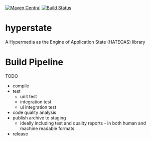 [![Maven Central](https://maven-badges.herokuapp.com/maven-central/au.com.mountain-pass/hyperstate/badge.svg)](https://maven-badges.herokuapp.com/maven-central/au.com.mountain-pass/hyperstate)
[![Build Status](https://circleci.com/gh/mountain-pass/hyperstate.svg?style=svg)](https://circleci.com/gh/mountain-pass/hyperstate)

# hyperstate
A Hypermedia as the Engine of Application State (HATEOAS) library

# Build Pipeline

TODO

- compile
- test
    - unit test
    - integration test
    - ui integration test
- code quality analysis
- publish archive to staging
    - ideally including test and quality reports - in both human and machine readable formats
- release
    
